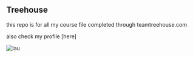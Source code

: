 ## Treehouse

this repo is for all my course file completed through teamtreehouse.com

also check my profile [here]

![lau](https://user-images.githubusercontent.com/32042594/30562799-5127c9e4-9c85-11e7-914a-eb473f17424f.jpg)
